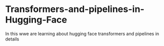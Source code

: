 # Transformers-and-pipelines-in-Hugging-Face
In this wwe are learning about hugging face transformers and pipelines in details
